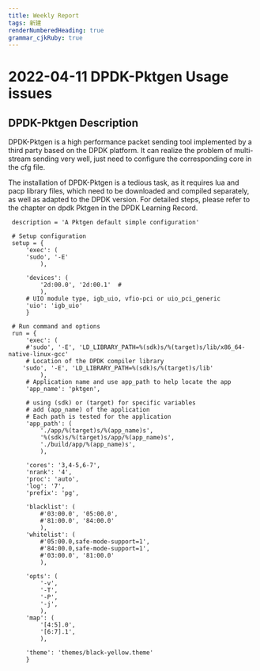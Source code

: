 ```yaml
---
title: Weekly Report
tags: 新建
renderNumberedHeading: true
grammar_cjkRuby: true
---
```

# 2022-04-11 DPDK-Pktgen Usage issues
## DPDK-Pktgen Description
DPDK-Pktgen is a high performance packet sending tool implemented by a third party based on the DPDK platform. It can realize the problem of multi-stream sending very well, just need to configure the corresponding core in the cfg file. 

The installation of DPDK-Pktgen is a tedious task, as it requires lua and pacp library files, which need to be downloaded and compiled separately, as well as adapted to the DPDK version. For detailed steps, please refer to the chapter on dpdk Pktgen in the DPDK Learning Record.

``` bash?linenums
 description = 'A Pktgen default simple configuration'

 # Setup configuration
 setup = {
     'exec': (
     'sudo', '-E'
         ),

     'devices': (
         '2d:00.0', '2d:00.1'  #
         ),
     # UIO module type, igb_uio, vfio-pci or uio_pci_generic
     'uio': 'igb_uio'
     }

 # Run command and options
 run = {
     'exec': (
     #'sudo', '-E', 'LD_LIBRARY_PATH=%(sdk)s/%(target)s/lib/x86_64-native-linux-gcc'
	 # Location of the DPDK compiler library
	'sudo', '-E', 'LD_LIBRARY_PATH=%(sdk)s/%(target)s/lib' 
         ),
     # Application name and use app_path to help locate the app
     'app_name': 'pktgen',

     # using (sdk) or (target) for specific variables
     # add (app_name) of the application
     # Each path is tested for the application
     'app_path': (
         './app/%(target)s/%(app_name)s',
         '%(sdk)s/%(target)s/app/%(app_name)s',
         './build/app/%(app_name)s',
         ),

     'cores': '3,4-5,6-7',
     'nrank': '4',
     'proc': 'auto',
     'log': '7',
     'prefix': 'pg',

     'blacklist': (
         #'03:00.0', '05:00.0',
         #'81:00.0', '84:00.0'
         ),
     'whitelist': (
         #'05:00.0,safe-mode-support=1',
         #'84:00.0,safe-mode-support=1',
         #'03:00.0', '81:00.0'
         ),

     'opts': (
         '-v',
         '-T',
         '-P',
         '-j',
         ),
     'map': (
         '[4:5].0',
         '[6:7].1',
         ),

     'theme': 'themes/black-yellow.theme'
     }

```